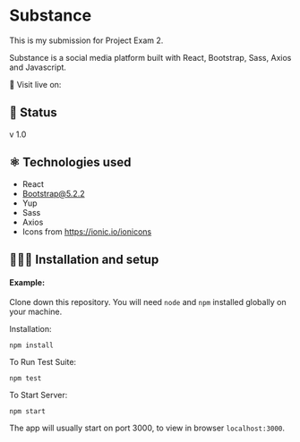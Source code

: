 # Substance

This is my submission for Project Exam 2. 

Substance is a social media platform built with React, Bootstrap, Sass, Axios and Javascript. 

🔗 Visit live on: 

## 📶 Status 

v 1.0

## ⚛️ Technologies used

- React 
- Bootstrap@5.2.2
- Yup
- Sass
- Axios
- Icons from https://ionic.io/ionicons

## 👩🏻‍💻 Installation and setup 

#### Example:  

Clone down this repository. You will need `node` and `npm` installed globally on your machine.  

Installation:

`npm install`  

To Run Test Suite:  

`npm test`  

To Start Server:

`npm start`  

The app will usually start on port 3000, to view in browser `localhost:3000`.

